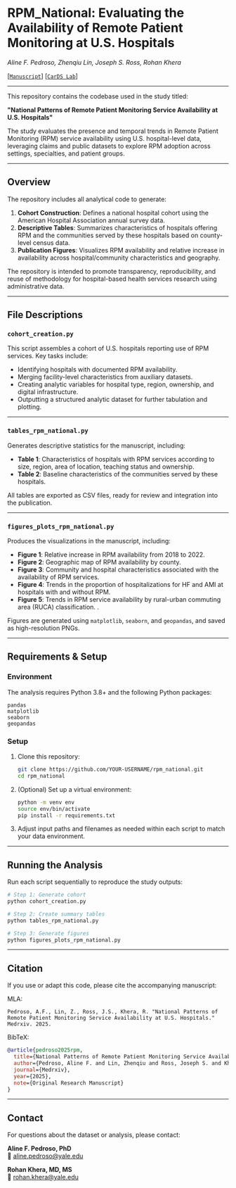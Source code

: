 # RPM_National: Evaluating the Availability of Remote Patient Monitoring at U.S. Hospitals

*Aline F. Pedroso, Zhenqiu Lin, Joseph S. Ross, Rohan Khera*

[[`Manuscript`](https://www.medrxiv.org/content/10.1101/2024.10.14.24315496v1)] [[`CarDS Lab`](https://www.cards-lab.org)]

-----

This repository contains the codebase used in the study titled:

**"National Patterns of Remote Patient Monitoring Service Availability at U.S. Hospitals"**

The study evaluates the presence and temporal trends in Remote Patient Monitoring (RPM) service availability using U.S. hospital-level data, leveraging claims and public datasets to explore RPM adoption across settings, specialties, and patient groups.

---

## Overview

The repository includes all analytical code to generate:

1. **Cohort Construction**: Defines a national hospital cohort using the American Hospital Association annual survey data.
2. **Descriptive Tables**: Summarizes characteristics of hospitals offering RPM and the communities served by these hospitals based on county-level census data.
3. **Publication Figures**: Visualizes RPM availability and relative increase in availability across hospital/community characteristics and geography.

The repository is intended to promote transparency, reproducibility, and reuse of methodology for hospital-based health services research using administrative data.

---

## File Descriptions

### `cohort_creation.py`

This script assembles a cohort of U.S. hospitals reporting use of RPM services. Key tasks include:

- Identifying hospitals with documented RPM availability.
- Merging facility-level characteristics from auxiliary datasets.
- Creating analytic variables for hospital type, region, ownership, and digital infrastructure.
- Outputting a structured analytic dataset for further tabulation and plotting.

---

### `tables_rpm_national.py`

Generates descriptive statistics for the manuscript, including:

- **Table 1**: Characteristics of hospitals with RPM services according to size, region, area of location, teaching status and ownership.
- **Table 2**: Baseline characteristics of the communities served by these hospitals.

All tables are exported as CSV files, ready for review and integration into the publication.

---

### `figures_plots_rpm_national.py`

Produces the visualizations in the manuscript, including:

- **Figure 1**: Relative increase in RPM availability from 2018 to 2022.
- **Figure 2**: Geographic map of RPM availability by county.
- **Figure 3**: Community and hospital characteristics associated with the availability of RPM services.
- **Figure 4**: Trends in the proportion of hospitalizations for HF and AMI at hospitals with and without RPM.
- **Figure 5**: Trends in RPM service availability by rural-urban commuting area (RUCA) classification.
.

Figures are generated using `matplotlib`, `seaborn`, and `geopandas`, and saved as high-resolution PNGs.

---

## Requirements & Setup

### Environment

The analysis requires Python 3.8+ and the following Python packages:

```
pandas
matplotlib
seaborn
geopandas
```

### Setup

1. Clone this repository:
   ```bash
   git clone https://github.com/YOUR-USERNAME/rpm_national.git
   cd rpm_national
   ```

2. (Optional) Set up a virtual environment:
   ```bash
   python -m venv env
   source env/bin/activate
   pip install -r requirements.txt
   ```

3. Adjust input paths and filenames as needed within each script to match your data environment.

---

## Running the Analysis

Run each script sequentially to reproduce the study outputs:

```bash
# Step 1: Generate cohort
python cohort_creation.py

# Step 2: Create summary tables
python tables_rpm_national.py

# Step 3: Generate figures
python figures_plots_rpm_national.py
```

---

## Citation

If you use or adapt this code, please cite the accompanying manuscript:

MLA:
```
Pedroso, A.F., Lin, Z., Ross, J.S., Khera, R. "National Patterns of Remote Patient Monitoring Service Availability at U.S. Hospitals." Medrxiv. 2025.
```

BibTeX:
```bibtex
@article{pedroso2025rpm,
  title={National Patterns of Remote Patient Monitoring Service Availability at US Hospitals},
  author={Pedroso, Aline F. and Lin, Zhenqiu and Ross, Joseph S. and Khera, Rohan},
  journal={Medrxiv},
  year={2025},
  note={Original Research Manuscript}
}
```

---

## Contact

For questions about the dataset or analysis, please contact:

**Aline F. Pedroso, PhD**  
📧 aline.pedroso@yale.edu

**Rohan Khera, MD, MS**  
📧 rohan.khera@yale.edu
